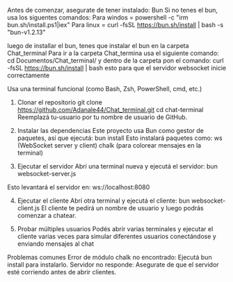 Antes de comenzar, asegurate de tener instalado:
Bun
Si no tenes el bun, usa los siguentes comandos:
Para windos = powershell -c "irm bun.sh/install.ps1|iex"
Para linux = curl -fsSL https://bun.sh/install | bash -s "bun-v1.2.13"

luego de installar el bun, tenes que instalar el bun en la carpeta Chat_terminal
Para ir a la carpeta Chat_termina usa el siguiente comando:
cd Documentos/Chat_terminal/
y dentro de la carpeta pon el comando:
curl -fsSL https://bun.sh/install | bash
esto para que el servidor websocket inicie correctamente

Usa una terminal funcional (como Bash, Zsh, PowerShell, cmd, etc.)

1. Clonar el repositorio
git clone https://github.com/Adanale44/Chat_terminal.git
cd chat-terminal
Reemplazá tu-usuario por tu nombre de usuario de GitHub.

2. Instalar las dependencias
Este proyecto usa Bun como gestor de paquetes, así que ejecutá:
bun install
Esto instalará paquetes como:
ws (WebSocket server y client)
chalk (para colorear mensajes en la terminal)

3. Ejecutar el servidor
Abrí una terminal nueva y ejecutá el servidor:
bun websocket-server.js

Esto levantará el servidor en:
ws://localhost:8080

4. Ejecutar el cliente
Abrí otra terminal y ejecutá el cliente:
bun websocket-client.js
El cliente te pedirá un nombre de usuario y luego podrás comenzar a chatear.

5. Probar múltiples usuarios
Podés abrir varias terminales y ejecutar el cliente varias veces para simular diferentes usuarios conectándose y enviando mensajes al chat

Problemas comunes
Error de módulo chalk no encontrado: Ejecutá bun install para instalarlo.
Servidor no responde: Asegurate de que el servidor esté corriendo antes de abrir clientes.

